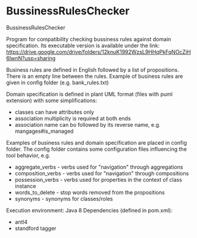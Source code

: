 # BussinessRulesChecker
BussinessRulesChecker

Program for compatibility checking bussiness rules against domain specification.
Its executable version is available under the link:
https://drive.google.com/drive/folders/12knuK1992WzsL9HHqPkFqNOcZiH6lwnN?usp=sharing

Business rules are defined in English followed by a list of propositions. There is an empty line between the rules.
Example of business rules are given in config folder (e.g. bank_rules.txt)

Domain specification is defined in plant UML format (files with puml extension) with some simplifications:
- classes can have attributes only
- association multiplicity is required at both ends
- association name can bo followed by its reverse name, e.g. mangages#is_managed

Examples of business rules and domain specification are placed in config folder.
The config folder contains some configuration files influencing the tool behavior, e.g.
- aggregate_verbs - verbs used for "navigation" through aggregations
- composition_verbs - verbs used for "navigation" through compositions
- possession_verbs - verbs used for properties in the context of class instance
- words_to_delete - stop words removed from the propositions
- synonyms - synonyms for classes/roles

Execution environment: Java 8
Dependencies (defined in pom.xml): 
- antl4
- standford tagger
